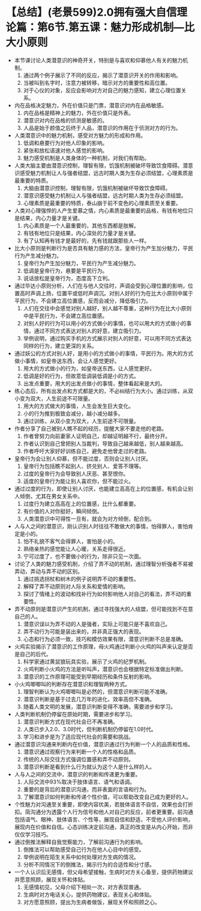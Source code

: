 # 【总结】(老景599)2.0拥有强大自信理论篇：第6节.第五课：魅力形成机制—比大小原则

-   本节课讨论人类潜意识的神奇开关，特别是与喜欢和仰慕他人有关的魅力机制。
    1.  通过两个例子展示了不同的反应，揭示了潜意识开关的作用和影响。
    2.  当被叫到名字时，注意力被转移，暗示对方的重要性和高位置。
    3.  对于心仪的对象，反应会影响对方对自己的魅力感知，建立心理位置关系。
-   内在品格决定魅力，外在价值只是门票，潜意识对内在品格敏感。
    1.  内在品格是精神上的魅力，外在价值只是外表。
    2.  潜意识对内在品格的侦测是敏感的。
    3.  人品是始于颜值之后终于人品，潜意识的作用在于侦测对方的行为。
-   人类潜意识中的魅力机制，感受对方魅力的形成和作用。
    1.  低调和悬要行为对他人印象的影响。
    2.  紧张和放松语速对他人感觉的影响。
    3.  魅力感受机制是人类身体的一种机制，对我们有帮助。
-   人类大脑主要由潜意识控制，理智有限，饥饿机制被破坏导致饮食障碍。潜意识感受魅力机制让人与强者结盟，远古时期人类为生存必须结盟，心理素质是最重要的特质。
    1.  大脑由潜意识控制，理智有限，饥饿机制被破坏导致饮食障碍。
    2.  潜意识感受魅力机制让人与强者结盟，远古时期人类为生存必须结盟。
    3.  心理素质是最重要的特质，泰山崩于前不变色的心理素质至关重要。
-   人类对心理强悍的人产生爱慕之情，内心素质是最重要的品格，有钱有地位只是结果，内心力量才是关键。
    1.  内心素质是一个人最重要的，其他东西都是肢解。
    2.  有钱有地位只是结果，内心深处的力量才是关键。
    3.  有了认知再有钱才是最好的，先有钱就跟那些人一样。
-   比大小原则是判断行为是否具有魅力感的方法，皇帝行为产生加分魅力，平民行为产生减分魅力。
    1.  皇帝行为产生加分魅力，平民行为产生减分魅力。
    2.  低调是皇帝行为，悬要是平民行为。
    3.  说话放松是皇帝行为，态度高下立判。
-   通过毕达小原则分析，人们在与他人交往时，声调会受到心理位置的影响，位置高时声调上扬，位置平或低时声调沉。对别人好的行为在比大小原则中属于平民行为，不会建立高位置感，反而会减分，降低吸引力。
    1.  人们在交往中会感觉对别人越好，别人越不尊重，这种行为在比大小原则中是平民行为，不会建立高位置感。
    2.  对别人好的行为可以用小的方式做小的事情，也可以用大的方式做小的事情，通过不同方式表达对别人的好意，建立吸引力。
    3.  举例说明，通过购买手机的方式展示对别人的好意，可以用不同方式表达同样的行为，建立更深的关系。
-   通过妖公的方式对别人好，是用小的方式做小的事情，平民行为。用大的方式做小事情，如皇帝送东西，会让人感觉更好。
    1.  用大的方式做小的行为，如皇帝送东西，让人感觉更好。
    2.  低调是好的行为，但故意低调装低调是小的方式。
    3.  出发点重要，用大的出发点做小的事情，整体看起来是大的。
-   练心态后，所有出发点和方式都是大的，不必纠结行为大小。通过训练，从双小变为双大，人生前途不可限量。
    1.  用大的方式做大的事情，人生会发生巨大变化。
    2.  小的行为推到极致会减分，越小减分越多。
    3.  通过训练，从双小变为双大，人生前途不可限量。
-   作者分享了自己被别人瞧不起的经历，提醒大家不要走他的老路。
    1.  作者曾努力向前妻家人证明自己，却越证明越不行，最终分开。
    2.  作者认识到自己曾把别人当裁判，导致自己越来越低，别人越来越高。
    3.  作者呼吁大家好好训练自己，避免走他曾走过的老路。
-   皇帝行为会让别人仰慕，但不能过度，否则会让别人讨厌。
    1.  皇帝行为包括瞧不起别人、挤兑别人、爱答不理等。
    2.  过度的皇帝行为会导致别人厌恶、甚至恨你。
    3.  适度的皇帝行为能让别人喜欢你，但不能过火。
-   通过过度的行为，即使让别人讨厌，也能建立高高在上的位置感，有机会让别人倾倒，尤其在男女关系中。
    1.  过度行为建立高高在上的位置感，比什么都重要。
    2.  有价值的人对你挺好，瞬间倾倒。
    3.  人类潜意识中可得性一旦有，就会为对方倾倒，配合到。
-   人与人之间的潜意识，刚认识别人时往往不敢做大的事情，怕得罪人，害怕肯定是小的。
    1.  怕不礼貌不客气会得罪人，害怕是小的。
    2.  熟络亲热的感觉能让人心暖，关系走得很近。
    3.  宁可过度了，也不要做小的行为，除非只见一次面。
-   讨论了人类的魅力感受机制，介绍了弄不动的机制，通过理智分析强者不易被弄动，弄动与弄不动的区别。
    1.  通过挑选拐杖和树木的例子说明弄不动的重要性。
    2.  解释了弄不动原则对人际关系和爱情的影响。
    3.  探讨了情绪上的波动和找补行为如何影响他人对自己的看法，弄不动的重要性。
-   弄不动原则是潜意识产生的机制，通过寻找强大的人结盟，但可能找到不在意自己的人。
    1.  潜意识误以为弄不动的人是强者，实际上可能只是不喜欢自己。
    2.  弄不动行为可能是装出来的，并非真正强大的表现。
    3.  心态和行为必须一致，技巧和模仿效果有限，潜意识判断不总是准确。
-   火鸡实验揭示了潜意识的工作原理，母火鸡通过判断小火鸡的叫声来认定是否是自己的后代。
    1.  科学家通过黄鼠狼玩具实验，展示了火鸡的纪罗机制。
    2.  火鸡判断小火鸡的方法是听叫声，潜意识也会根据特定标准做出判断。
    3.  潜意识的工作原理可能受到早期经历和条件反射的影响。
-   小火鸡唧唧叫的判断存在潜意识和理智两种方式。
    1.  理智判断认为火鸡唧唧叫是必然的，但潜意识判断可能不准确。
    2.  潜意识判断是基于过去几万年的进化，效率高但不准确。
    3.  随着人类文明的发展，潜意识判断变得不准确，需要进步和学习。
-   人类判断机制仍停留在原始时期，需要进步和学习。
    1.  潜意识判断方式在现代社会已不再准确。
    2.  人类已步入2.0、3.0时代，但判断机制仍停留在1.0时代。
    3.  学习和进步是为了适应现代社会的需要和挑战。
-   通过潜意识沟通来判断内在价值，潜意识通过行为判断一个人的品质和性格。
    1.  潜意识通过观察行为来判断一个人的性格和品质。
    2.  传统的人际交往方式强调位置感和弄不动原则。
    3.  潜意识判断是看到什么行为就认为这个人是什么样的人。
-   人与人之间的交流中，潜意识的判断和传递更为重要。
    1.  人际交流中93%取决于肢体语言、语气和语调。
    2.  重要的是背后的潜意识沟通，而非表面的言语和行为。
    3.  了解潜意识如何判断和传递个性价值，可以帮助改变自己成为更好的人。
-   个性魅力对沟通至关重要，即使内容优美，若肢体语言不自信，效果也会打折扣。简沟通分为透露个人行为信号和他人对自己的反应，前者更重要。前沟通包括语气、眼神、肢体语言、个性等，展现自信和舒适，不受他人评价影响，展现内在价值和自信。心态训练决定前沟通，真正的改变是从内心开始，而非仅仅学习技巧。
-   通过倒推法解释自我觉察能力，了解前沟通行为的影响。
    1.  倒推法可以帮助感受自己行为在他人心目中的感受。
    2.  举例说明在陌生关系中如何处理对方生病的情况。
    3.  分析不同情况下的倒推法，揭示行为的合适性和分寸感。
-   一个人认识后无感情，但父母希望接触，生病时对方关心备至，提供药物建议并愿意照顾，展现关怀和体贴。
    1.  无感情初见，父母介绍下相处一次，对方表现普通。
    2.  生病时对方电话关心，提供药物建议，表现关心和体贴。
    3.  对方愿意照顾，提出为生病者做饭，展现关怀和照顾之心。